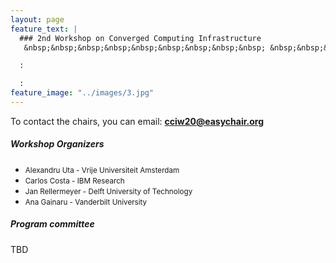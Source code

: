 ```yaml
---
layout: page
feature_text: | 
  ### 2nd Workshop on Converged Computing Infrastructure
   &nbsp;&nbsp;&nbsp;&nbsp;&nbsp;&nbsp;&nbsp;&nbsp;&nbsp; &nbsp;&nbsp;&nbsp;&nbsp;&nbsp;&nbsp;&nbsp;&nbsp;&nbsp; &nbsp;&nbsp;&nbsp;&nbsp;&nbsp;&nbsp;&nbsp;&nbsp;&nbsp; &nbsp;&nbsp;&nbsp;&nbsp;&nbsp;&nbsp;&nbsp;&nbsp;&nbsp;  &nbsp;&nbsp;&nbsp;&nbsp;&nbsp;&nbsp;&nbsp;&nbsp;&nbsp; &nbsp;&nbsp;&nbsp;&nbsp;&nbsp;&nbsp;&nbsp;&nbsp;&nbsp; June 23, 2020 Stockholm, Sweden

  :

  :
feature_image: "../images/3.jpg"
---
```


To contact the chairs, you can email: **cciw20@easychair.org**

##### Workshop Organizers

* <small>Alexandru Uta - Vrije Universiteit Amsterdam</small>
* <small>Carlos Costa - IBM Research</small>
* <small>Jan Rellermeyer - Delft University of Technology</small>
* <small>Ana Gainaru - Vanderbilt University</small>

##### Program committee
TBD

<!--
* <small>Ana Gainaru, Vanderbilt University, USA</small>
* <small>Alexandru Uta, Leiden University, the Netherlands</small>
* <small>Carlos Costa, IBM Research</small>
* <small>Claudia Misale, IBM Research</small>
* <small>Tom Peterka, Argonne National Laboratory</small>
* <small>Alexandru Costan, INSA Rennes, France</small>
* <small>Hongyang Sun, Vanderbilt University</small>
* <small>Kamesh Madduri, Pennsylvania State University</small>
* <small>Jim Dowling, KTH and Logical Clocks</small>
* <small>Devesh Tiwari, Northeastern University</small>
* <small>James Dinan, Intel Corporation</small>
* <small>Yoonho Park, IBM Research</small>
* <small>Dongfang Zhao, University of Nevada</small>
* <small>Bogdan Ghit, Databricks </small>
* <small>Zhao Zhang, TACC, USA </small>
* <small>Jan Rellermeyer, TU Delft, The Netherlands</small>
* <small>Damien Genet, University of Tennessee at Knoxville</small>
-->
